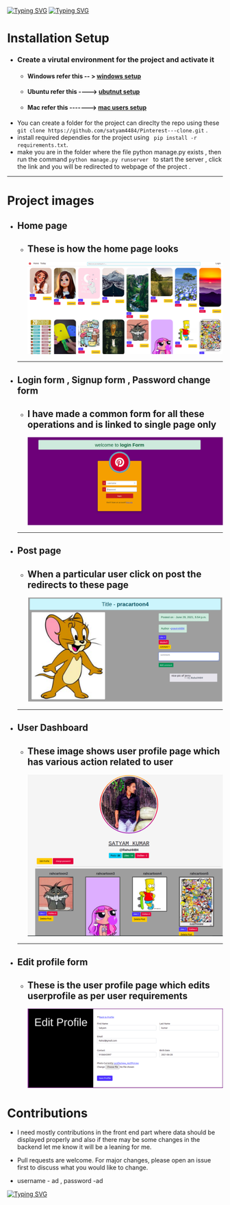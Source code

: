 <!-- ![](text.svg) -->
[![Typing SVG](https://readme-typing-svg.herokuapp.com?size=35&center=true&width=600&lines=Welcome+to+Pinterest-Clone)](https://git.io/typing-svg)
[![Typing SVG](https://readme-typing-svg.herokuapp.com?color=F70491&size=35&center=true&width=600&lines=Build+using+Django-Framework)](https://git.io/typing-svg)


# Installation Setup
  - ### Create a virutal environment for the project and activate it
    -  #### Windows refer this -- > [windows setup](https://www.stanleyulili.com/django/how-to-install-django-on-windows/)
    - #### Ubuntu refer this ----> [ubutnut setup](https://www.javatpoint.com/django-virtual-environment-setup)
    - #### Mac refer this -------> [mac users setup](https://appdividend.com/2018/03/28/how-to-install-django-in-mac/)
  - You can create a folder for the project can direclty the repo using these ` git clone https://github.com/satyam4484/Pinterest---clone.git` .
  - install required dependies for the project using  ` pip install -r requirements.txt`.
  - make you are in the folder where the file python manage.py exists , then run the command `python manage.py runserver ` to start the server , click the link and you will be redirected to webpage of the project .

___

# Project images 
  - ## Home page 
    - ## These is how the home page looks 
       ![](github_image/home.png)
    ------
  - ## Login form , Signup form , Password change form
    - ## I have made a common form for all these operations and is linked to single page only
        ![](github_image/login.png)
    -----
  - ## Post page 
    - ## When a particular user click on post the redirects to these page 
        ![](github_image/post.png)
    -----
  - ## User Dashboard 
    - ## These image shows user profile page which has various action related to user
        ![](github_image/dashboard.png)
    ----
  - ## Edit profile form 
    - ## These is the user profile page which edits userprofile as per user requirements
        ![](github_image/editprofile.png)


# Contributions
  -  I need mostly contributions in the front end part where data should be displayed properly and also if there may be some changes in the backend let me know it will be a leaning for me.

  - Pull requests are welcome. For major changes, please open an issue first to discuss what you would like to change.
  - username - ad , password -ad

[![Typing SVG](https://readme-typing-svg.herokuapp.com?color=B60755&size=30&center=true&vCenter=true&width=500&lines=Thank+You+for+visiting+)](https://git.io/typing-svg)

